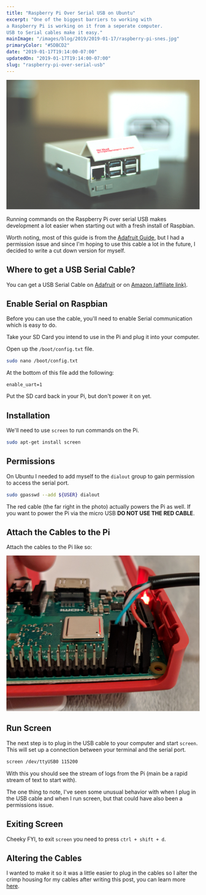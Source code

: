 ```yaml
---
title: "Raspberry Pi Over Serial USB on Ubuntu"
excerpt: "One of the biggest barriers to working with
a Raspberry Pi is working on it from a seperate computer. 
USB to Serial cables make it easy."
mainImage: "/images/blog/2019/2019-01-17/raspberry-pi-snes.jpg"
primaryColor: "#5DBCD2"
date: "2019-01-17T19:14:00-07:00"
updatedOn: "2019-01-17T19:14:00-07:00"
slug: "raspberry-pi-over-serial-usb"
---
```

![Key art for blog post "Raspberry Pi Over Serial USB"](/images/blog/2019/2019-01-17/raspberry-pi-snes.jpg)

Running commands on the Raspberry Pi over serial USB makes 
development a lot easier when starting out with a 
fresh install of Raspbian.

Worth noting, most of this guide is from the
[Adafruit Guide](https://learn.adafruit.com/adafruits-raspberry-pi-lesson-5-using-a-console-cable/overview), 
but I had a permission issue and since I'm hoping to use
this cable a lot in the future, I decided to write a
cut down version for myself.

## Where to get a USB Serial Cable?

You can get a USB Serial Cable on [Adafruit](https://www.adafruit.com/product/954) or on [Amazon (affiliate link)](https://amzn.to/2syODDR).

## Enable Serial on Raspbian

Before you can use the cable, you'll need to enable Serial
communication which is easy to do.

Take your SD Card you intend to use in the Pi and plug
it into your computer.

Open up the `/boot/config.txt` file.

```bash
sudo nano /boot/config.txt
```

At the bottom of this file add the following:

```
enable_uart=1
```

Put the SD card back in your Pi, but don't power
it on yet.

## Installation

We'll need to use `screen` to run commands on the Pi.

```bash
sudo apt-get install screen
```

## Permissions

On Ubuntu I needed to add myself to the `dialout` group
to gain permission to access the serial port. 

```bash
sudo gpasswd --add ${USER} dialout
```

The red cable (the far right in the photo) actually
powers the Pi as well. If you want to power the Pi
via the micro USB **DO NOT USE THE RED CABLE**.

## Attach the Cables to the Pi

Attach the cables to the Pi like so:

![Raspberry Pi Serial USB Cables](/images/blog/2019/2019-01-17/serial-connections.jpg)

## Run Screen

The next step is to plug in the USB cable to your computer
and start `screen`.  This will set up a connection 
between your terminal and the serial port.

```bash
screen /dev/ttyUSB0 115200
```

With this you should see the stream of logs from the 
Pi (main be a rapid stream of text to start with).

The one thing to note, I've seen some unusual behavior
with when I plug in the USB cable and when I run screen,
but that could have also been a permissions issue.

## Exiting Screen

Cheeky FYI, to exit `screen` you need to press `ctrl + shift + d`.

## Altering the Cables

I wanted to make it so it was a little easier to plug in the cables
so I alter the crimp housing for my cables after writing this post,
you can learn more [here](/blog/2019/01/19/crimp-housing-for-makers).